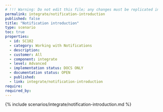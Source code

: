 ```yaml
---
# !!! Warning: Do not edit this file; any changes must be replicated in Excel !!!
permalink: integrate/notification-introduction
published: false
title: "Notification introduction"
type: scenario
toc: true
properties:
  - id: SC102
  - category: Working with Notifications
  - description:
  - customer: All
  - component: integrate
  - level: Advanced
  - implementation status: DOCS ONLY
  - documentation status: OPEN
  - published:
  - link: integrate/notification-introduction
require:
required_by:
---
```


{% include scenarios/integrate/notification-introduction.md %}
